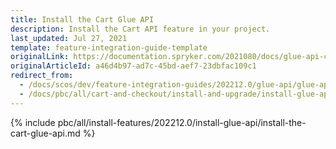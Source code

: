 ```yaml
---
title: Install the Cart Glue API
description: Install the Cart API feature in your project.
last_updated: Jul 27, 2021
template: feature-integration-guide-template
originalLink: https://documentation.spryker.com/2021080/docs/glue-api-cart-feature-integration
originalArticleId: a46d4b97-ad7c-45bd-aef7-23dbfac109c1
redirect_from:
  - /docs/scos/dev/feature-integration-guides/202212.0/glue-api/glue-api-cart-feature-integration.html
  - /docs/pbc/all/cart-and-checkout/install-and-upgrade/install-glue-api/install-the-cart-glue-api.html
---
```


{% include pbc/all/install-features/202212.0/install-glue-api/install-the-cart-glue-api.md %} <!-- To edit, see /_includes/pbc/all/install-features/202212.0/install-glue-api/install-the-cart-glue-api.md -->
